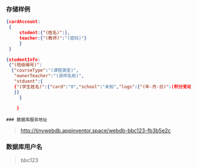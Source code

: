 ### 存储样例

```json
{cardAccount:
 {
     student:{"(姓名)":},
     teacher:{"(教师)":"(密码)"}
     }
 }

{studentInfo:
 {"(班级编号)":
  {"courseType":"(课程类型)",
   "ownerTeacher":"(讲师名称)",
   "stduent":{
   {"(学生姓名)":{"card":"0","school":"未知","logs":{"(年-月-日)":(积分变动原因)}}}
   }}
     }

    }
```



    ### 数据库服务地址

> http://tinywebdb.appinventor.space/webdb-bbc123-fb3b5e2c



### 数据库用户名

> bbc123

